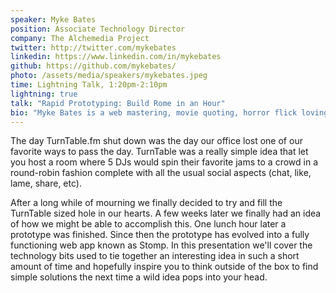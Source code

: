 ```yaml
---
speaker: Myke Bates
position: Associate Technology Director
company: The Alchemedia Project
twitter: http://twitter.com/mykebates
linkedin: https://www.linkedin.com/in/mykebates
github: https://github.com/mykebates/
photo: /assets/media/speakers/mykebates.jpeg
time: Lightning Talk, 1:20pm-2:10pm
lightning: true
talk: "Rapid Prototyping: Build Rome in an Hour"
bio: "Myke Bates is a web mastering, movie quoting, horror flick loving, metal music shredding, community building, music platform creating, front/back-end developing, pizza devouring, all around epically bad-ass tech junkie. Myke's a midwest mofo with code dripping from his fingers and stars in his eyes. Listen to him, collab with him, be inspired by him - or don't; this is a bio paragraph not a life coach."
---
```

The day TurnTable.fm shut down was the day our office lost one of our favorite ways to pass the day. TurnTable was a really simple idea that let you host a room where 5 DJs would spin their favorite jams to a crowd in a round-robin fashion complete with all the usual social aspects (chat, like, lame, share, etc).

After a long while of mourning we finally decided to try and fill the TurnTable sized hole in our hearts. A few weeks later we finally had an idea of how we might be able to accomplish this. One lunch hour later a prototype was finished. Since then the prototype has evolved into a fully functioning web app known as Stomp. In this presentation we'll cover the technology bits used to tie together an interesting idea in such a short amount of time and hopefully inspire you to think outside of the box to find simple solutions the next time a wild idea pops into your head.
